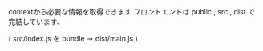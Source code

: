 
contextから必要な情報を取得できます
フロントエンドは
public , src , dist で完結しています、

( src/index.js を bundle -> dist/main.js )
